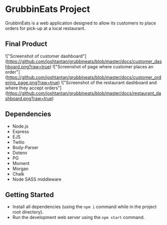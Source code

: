 # GrubbinEats Project

GrubbinEats is a web application designed to allow its customers to place orders for pick-up at a local restaurant.

## Final Product
!["Screenshot of customer dashboard"] (https://github.com/joshtantan/grubbineats/blob/master/docs/customer_dashboard.png?raw=true)
!["Screenshot of page where customer places an order"] (https://github.com/joshtantan/grubbineats/blob/master/docs/customer_ordering_page.png?raw=true)
!["Screenshot of the restaurant dashboard and where they accept orders"] (https://github.com/joshtantan/grubbineats/blob/master/docs/restaurant_dashboard.png?raw=true)


## Dependencies

- Node.js
- Express
- EJS
- Twilio
- Body-Parser
- Dotenv
- PG
- Moment
- Morgan
- Chalk
- Node SASS middleware

## Getting Started

- Install all dependencies (using the `npm i` command while in the project root directory).
- Run the development web server using the `npm start` command.
